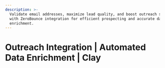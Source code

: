 ```yaml
---
description: >-
  Validate email addresses, maximize lead quality, and boost outreach success
  with ZeroBounce integration for efficient prospecting and accurate data
  enrichment.
---
```


# Outreach Integration | Automated Data Enrichment | Clay

